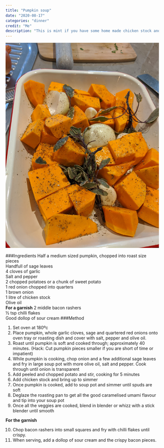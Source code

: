 ```yaml
---
title: "Pumpkin soup"
date: "2020-08-17"
categories: "dinner"
credit: "Me"
description: "This is mint if you have some home made chicken stock and can be arsed roasting the pumpkin first, but you are okay to not roast it if you short of time and use home made stock."
---
```


![Pumpkin soup](./pumpkinSoup.jpg)

###Ingredients
Half a medium sized pumpkin, chopped into roast size pieces  
Handfull of sage leaves  
4 cloves of garlic  
Salt and pepper  
2 chopped potatoes or a chunk of sweet potato  
1 red onion chopped into quarters  
1 brown onion  
1 litre of chicken stock  
Olive oil  
__For a garnish__
2 middle bacon rashers  
½ tsp chilli flakes  
Good dollop of sour cream
###Method

1. Set oven at 180ºc
2. Place pumpkin, whole garlic cloves, sage and quartered red onions onto oven tray or roasting dish and cover with salt, pepper and olive oil.
3. Roast until pumpkin is soft and cooked through; approximately 40 minutes. (Hack: Cut pumpkin pieces smaller if you are short of time or impatient)
4. While pumpkin is cooking, chop onion and a few additional sage leaves and fry in large soup pot with more olive oil, salt and pepper.  Cook through until onion is transparent
5. Add peeled and chopped potato and stir, cooking for 5 minutes
6. Add chicken stock and bring up to simmer
7. Once pumpkin is cooked, add to soup pot and simmer until spuds are soft
8. Deglaze the roasting pan to get all the good caramelised umami flavour and tip into your soup pot
9. Once all the veggies are cooked, blend in blender or whizz with a stick blender until smooth

__For the garnish__ 

10. Chop bacon rashers into small squares and fry with chilli flakes until crispy.
11. When serving, add a dollop of sour cream and the crispy bacon pieces.  
